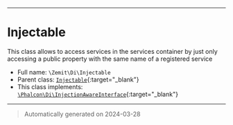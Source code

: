 ***

# Injectable

This class allows to access services in the services container by just only
accessing a public property with the same name of a registered service



* Full name: `\Zemit\Di\Injectable`
* Parent class: [`Injectable`](https://docs.phalcon.io/latest/api/){:target="_blank"}
* This class implements:
[`\Phalcon\Di\InjectionAwareInterface`](https://docs.phalcon.io/latest/api/){:target="_blank"}






***
> Automatically generated on 2024-03-28
